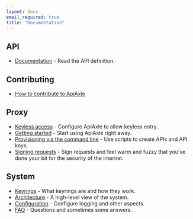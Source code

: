 ```yaml
---
layout: docs
email_required: true
title: "Documentation"
---
```


## API

* [Documentation](api.html) - Read the API definition.

## Contributing

* [How to contribute to ApiAxle](docs/how-to-contibute-to-apiaxle/)

## Proxy

* [Keyless access](/docs/keyless-entry/) - Configure ApiAxle to allow keyless entry.
* [Getting started](docs/try-it-now/) - Start using ApiAxle right away.
* [Provisioning via the command line](docs/provisioning-via-the-command-line) - Use scripts to create APIs and API keys.
* [Signing requests](docs/signing-requests) - Sign requests and feel warm and fuzzy that you've done your bit for the security of the internet.

## System

* [Keyrings](docs/keyrings) - What keyrings are and how they work.
* [Architecture](docs/architecture) - A high-level view of the system.
* [Configuration](docs/configuration/) - Configure logging and other aspects.
* [FAQ](docs/faq) - Questions and sometimes some answers.
